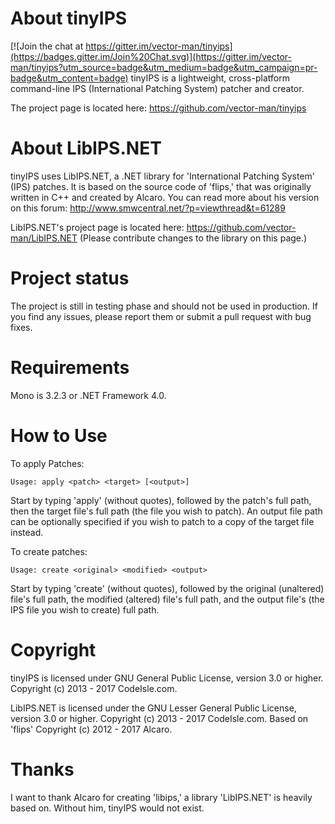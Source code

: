 About tinyIPS
=============

[![Join the chat at https://gitter.im/vector-man/tinyips](https://badges.gitter.im/Join%20Chat.svg)](https://gitter.im/vector-man/tinyips?utm_source=badge&utm_medium=badge&utm_campaign=pr-badge&utm_content=badge)
tinyIPS is a lightweight, cross-platform command-line IPS (International Patching System) patcher and creator. 

The project page is located here: https://github.com/vector-man/tinyips

About LibIPS.NET
================
tinyIPS uses LibIPS.NET, a .NET library for 'International Patching System' (IPS) patches. It is based on the source code of 'flips,' that was originally written in C++ and created by Alcaro. You can read more about his version on this forum: http://www.smwcentral.net/?p=viewthread&t=61289

LibIPS.NET's project page is located here: https://github.com/vector-man/LibIPS.NET (Please contribute changes to the library on this page.)

Project status
==============
The project is still in testing phase and should not be used in production. If you find any issues, please report them or submit a pull request with bug fixes.

Requirements
============
Mono is 3.2.3 or .NET Framework 4.0.

How to Use
==========
To apply Patches:

    Usage: apply <patch> <target> [<output>]

Start by typing 'apply' (without quotes), followed by the patch's full path, then the target file's full path (the file you wish to patch). An output file path can be optionally specified if you wish to patch to a copy of the target file instead.

To create patches:

    Usage: create <original> <modified> <output>

Start by typing 'create' (without quotes), followed by the original (unaltered) file's full path, the modified (altered) file's full path, and the output file's (the IPS file you wish to create) full path.

Copyright
=========
tinyIPS is licensed under GNU General Public License, version 3.0 or higher.  Copyright (c) 2013 - 2017 CodeIsle.com.

LibIPS.NET is licensed under the GNU Lesser General Public License, version 3.0 or higher. Copyright (c) 2013 - 2017 CodeIsle.com. Based on 'flips' Copyright (c) 2012 - 2017 Alcaro. 

Thanks
======
I want to thank Alcaro for creating 'libips,' a library 'LibIPS.NET' is heavily based on. Without him, tinyIPS would not exist.
